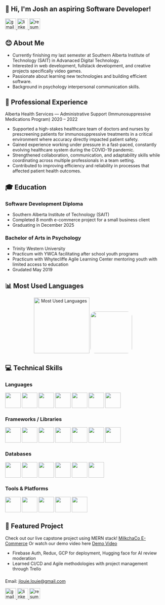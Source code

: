 <h2 align="left">👋 Hi, I'm Josh an aspiring Software Developer!</h2>

<div align="left">

  <a href="mailto:jlouie.louie@gmail.com">
  <img src="https://img.shields.io/static/v1?message=Gmail&logo=gmail&label=&color=D14836&logoColor=white&labelColor=&style=for-the-badge" height="35" alt="gmail logo" />
  </a>
  <a href="https://www.linkedin.com/in/josh-louie-a44aa43b/"> 
  <img src="https://img.shields.io/static/v1?message=LinkedIn&logo=linkedin&label=&color=0077B5&logoColor=white&labelColor=&style=for-the-badge" height="35" alt="linkedin logo"  />
  </a>
  <a href="https://joshualoui.github.io/joshualoui/JoshuaLouieResume2025.pdf">
  <img src="https://img.shields.io/static/v1?message=Resume&logo=adobeacrobatreader&label=&color=0A66C2&logoColor=white&labelColor=&style=for-the-badge" height="35" alt="resume logo" />
  </a>
</div>

## 😊 About Me  

- Currently finishing my last semester at Southern Alberta Institute of Technology (SAIT) in Advanaced Digital Technology.
- Interested in web development, fullstack development, and creative projects specifically video games.
- Passionate about learning new technologies and building efficient software. 
- Background in psychology interpersonal communication skills.

## 👔 Professional Experience  

Alberta Health Services — Administrative Support (Immunosuppressive Medications Program)
2020 – 2022
- Supported a high-stakes healthcare team of doctors and nurses by prescreening patients for immunosuppressive treatments in a critical environment where accuracy directly impacted patient safety.
- Gained experience working under pressure in a fast-paced, constantly evolving healthcare system during the COVID-19 pandemic.
- Strengthened collaboration, communication, and adaptability skills while coordinating across multiple professionals in a team setting.
- Contributed to improving efficiency and reliability in processes that affected patient health outcomes.

## 🎓 Education  
### Software Development Diploma
- Southern Alberta Institute of Technology (SAIT)
- Completed 8 month e-commerce project for a small business client
- Graduating in December 2025
### Bachelor of Arts in Psychology 
- Trinity Western University
- Practicum with YWCA facilitating after school youth programs
- Practicum with Whytecliffe Agile Learning Center mentoring youth with limited access to education 
- Grudated May 2019

## 📊 Most Used Languages

<div align="center">
  <img src="https://github-readme-stats.vercel.app/api/top-langs/?username=joshualoui&layout=compact&theme=radical" alt="Most Used Languages" height="180"/>
<img style="border-radius:16px;" src="https://i.pinimg.com/originals/f0/f0/d9/f0f0d932d6e39c7af5aa305cbd8da735.gif"  height="135" />
</div>

## 💻 Technical Skills 

### Languages  
<p>
  <img src="https://cdn.jsdelivr.net/gh/devicons/devicon/icons/java/java-original.svg" width="50" height="50"/>
  <img src="https://cdn.jsdelivr.net/gh/devicons/devicon/icons/csharp/csharp-original.svg" width="50" height="50"/>
  <img src="https://cdn.jsdelivr.net/gh/devicons/devicon/icons/python/python-original.svg" width="50" height="50"/>
  <img src="https://cdn.jsdelivr.net/gh/devicons/devicon/icons/javascript/javascript-original.svg" width="50" height="50"/>
  <img src="https://cdn.jsdelivr.net/gh/devicons/devicon/icons/typescript/typescript-original.svg" width="50" height="50"/>
  <img src="https://cdn.jsdelivr.net/gh/devicons/devicon/icons/html5/html5-original.svg" width="50" height="50"/>
  <img src="https://cdn.jsdelivr.net/gh/devicons/devicon/icons/css3/css3-original.svg" width="50" height="50"/>
</p>

### Frameworks / Libraries  
<p>
  <img src="https://cdn.jsdelivr.net/gh/devicons/devicon/icons/react/react-original.svg" width="50" height="50"/>
  <img src="https://cdn.jsdelivr.net/gh/devicons/devicon/icons/nextjs/nextjs-original.svg" width="50" height="50"/>
  <img src="https://cdn.jsdelivr.net/gh/devicons/devicon/icons/nodejs/nodejs-original.svg" width="50" height="50"/>
  <img src="https://encrypted-tbn0.gstatic.com/images?q=tbn:ANd9GcT4T1YOdxe--UDu6VlEaqifJFs_dIXyiJUM0A&s" width="50" height="50"/>
  <img src="https://cdn.jsdelivr.net/gh/devicons/devicon/icons/dot-net/dot-net-original.svg" width="50" height="50"/>
  <img src="https://upload.wikimedia.org/wikipedia/commons/thumb/d/d5/Tailwind_CSS_Logo.svg/1200px-Tailwind_CSS_Logo.svg.png" width="50" height="50"/>
  <img src="https://www.vectorlogo.zone/logos/firebase/firebase-icon.svg" width="50" height="50"/>
</p>

### Databases  
<p>
  <img src="https://cdn.jsdelivr.net/gh/devicons/devicon/icons/mysql/mysql-original.svg" width="50" height="50"/>
  <img src="https://cdn.iconscout.com/icon/free/png-256/free-mongodb-icon-svg-png-download-1175138.png" width="50" height="50"/>
  <img src="https://cdn.jsdelivr.net/gh/devicons/devicon/icons/postgresql/postgresql-original.svg" width="50" height="50"/>
  <img src="https://cdn.jsdelivr.net/gh/devicons/devicon/icons/oracle/oracle-original.svg" width="50" height="50"/>
  <img src="https://www.vectorlogo.zone/logos/supabase/supabase-icon.svg" width="50" height="50"/>
  <img src="https://www.vectorlogo.zone/logos/firebase/firebase-icon.svg" width="50" height="50"/>
</p>

### Tools & Platforms  
<p>
  <img src="https://cdn.jsdelivr.net/gh/devicons/devicon/icons/git/git-original.svg" width="50" height="50"/>
  <img src="https://cdn.jsdelivr.net/gh/devicons/devicon/icons/docker/docker-original.svg" width="50" height="50"/>
  <img src="https://cdn.jsdelivr.net/gh/devicons/devicon/icons/googlecloud/googlecloud-original.svg" width="50" height="50"/>
  <img src="https://1000logos.net/wp-content/uploads/2024/08/Vercel-Logo.jpg" width="50" height="50"/>
  <img src="https://cdn.jsdelivr.net/gh/devicons/devicon/icons/azure/azure-original.svg" width="50" height="50"/>
</p>


## 🔨 Featured Project  

Check out our live capstone project using MERN stack! <a href="https://milkcha.shop"> MilkchaCo E-Commerce</a>
Or watch our demo video here <a href="https://photos.google.com/share/AF1QipNWqsYgv6128DhYwloDimxdZPMP5jSXZcJ6zh1XPr89uDzLk8OXGM2g2U3KB3V7jQ/photo/AF1QipMDsFjumnoAQkvX5zkf7HgI95KSWL5weFxN1of5?key=dDhZWGN0OHpUb0thUkw1MHhWaXhkRDhwbExGUG1n">Demo Video </a> 
- Firebase Auth, Redux, GCP for deployment, Hugging face for AI review moderation
- Learned CI/CD and Agile methodologies with project management through Trello

###

Email: jlouie.louie@gmail.com
<div align="left">
  <a href="mailto:jlouie.louie@gmail.com">
  <img src="https://img.shields.io/static/v1?message=Gmail&logo=gmail&label=&color=D14836&logoColor=white&labelColor=&style=for-the-badge" height="35" alt="gmail logo" />
  </a>
  <a href="https://www.linkedin.com/in/josh-louie-a44aa43b/"> 
  <img src="https://img.shields.io/static/v1?message=LinkedIn&logo=linkedin&label=&color=0077B5&logoColor=white&labelColor=&style=for-the-badge" height="35" alt="linkedin logo"  />
  </a>
  <a href="https://joshualoui.github.io/joshualoui/JoshuaLouieResume2025.pdf">
  <img src="https://img.shields.io/static/v1?message=Resume&logo=adobeacrobatreader&label=&color=0A66C2&logoColor=white&labelColor=&style=for-the-badge" height="35" alt="resume logo" />
  </a>
</div>

###

<br clear="both">
